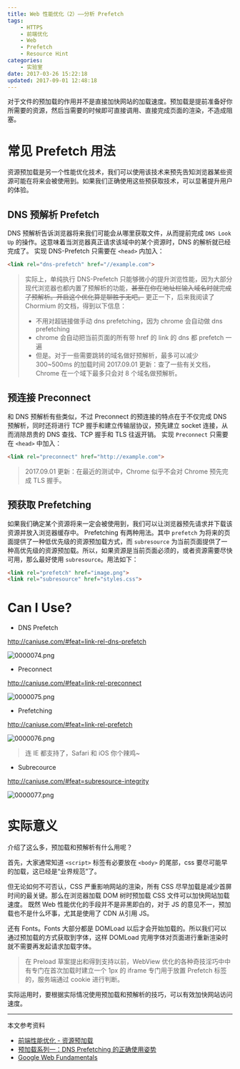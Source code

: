 ```yaml
---
title: Web 性能优化（2）——分析 Prefetch
tags:
    - HTTPS
    - 前端优化
    - Web
    - Prefetch
    - Resource Hint
categories:
    - 实验室
date: 2017-03-26 15:22:18
updated: 2017-09-01 12:48:18
---
```


对于文件的预加载的作用并不是直接加快网站的加载速度。预加载是提前准备好你所需要的资源，然后当需要的时候即可直接调用、直接完成页面的渲染，不造成阻塞。

<!--more-->

# 常见 Prefetch 用法

资源预加载是另一个性能优化技术，我们可以使用该技术来预先告知浏览器某些资源可能在将来会被使用到。如果我们正确使用这些预获取技术，可以显著提升用户的体验。

## DNS 预解析 Prefetch

DNS 预解析告诉浏览器将来我们可能会从哪里获取文件，从而提前完成 `DNS Look Up` 的操作。这意味着当浏览器真正请求该域中的某个资源时，DNS 的解析就已经完成了。
实现 DNS-Prefetch 只需要在 `<head>` 内加入：

```html
<link rel="dns-prefetch" href="//example.com">
```

> 实际上，单纯执行 DNS-Prefetch 只能够微小的提升浏览性能，因为大部分现代浏览器也都内置了预解析的功能，~~甚至在你在地址栏输入域名时就完成了预解析。开启这个优化算是聊胜于无吧。~~
> 更正一下，后来我阅读了 Chormium 的文档，得到以下信息：
> - 不用对超链接做手动 dns prefetching，因为 chrome 会自动做 dns prefetching
> - chrome 会自动把当前页面的所有带 href 的 link 的 dns 都 prefetch 一遍
> - 但是。对于一些需要跳转的域名做好预解析，最多可以减少 300~500ms 的加载时间
> 2017.09.01 更新：查了一些有关文档，Chrome 在一个域下最多只会对 8 个域名做预解析。

## 预连接 Preconnect

和 DNS 预解析有些类似，不过 Preconnect 的预连接的特点在于不仅完成 DNS 预解析，同时还将进行 TCP 握手和建立传输层协议，预先建立 socket 连接，从而消除昂贵的 DNS 查找、TCP 握手和 TLS 往返开销。
实现 `Preconnect` 只需要在 `<head>` 中加入：

```html
<link rel="preconnect" href="http://example.com">
```

> 2017.09.01 更新：在最近的测试中，Chrome 似乎不会对 Chrome 预先完成 TLS 握手。

## 预获取 Prefetching

如果我们确定某个资源将来一定会被使用到，我们可以让浏览器预先请求并下载该资源并放入浏览器缓存中。
Prefetching 有两种用法。其中 `prefetch` 为将来的页面提供了一种低优先级的资源预加载方式，而 `subresource` 为当前页面提供了一种高优先级的资源预加载。所以，如果资源是当前页面必须的，或者资源需要尽快可用，那么最好使用 `subresource`。用法如下：

```html
<link rel="prefetch" href="image.png">
<link rel="subresource" href="styles.css">
```

# Can I Use?

- DNS Prefetch

http://caniuse.com/#feat=link-rel-dns-prefetch

![0000074.png](https://i.nfz.yecdn.com/i/0000074.png)

- Preconnect

http://caniuse.com/#feat=link-rel-preconnect

![0000075.png](https://i.nfz.yecdn.com/i/0000075.png)

- Prefetching

http://caniuse.com/#feat=link-rel-prefetch

![0000076.png](https://i.nfz.yecdn.com/i/0000076.png)

> 连 IE 都支持了，Safari 和 iOS 你个辣鸡~

- Subrecource

http://caniuse.com/#feat=subresource-integrity

![0000077.png](https://i.nfz.yecdn.com/i/0000077.png)

# 实际意义

介绍了这么多，预加载和预解析有什么用呢？

首先，大家通常知道 `<script>` 标签有必要放在 `<body>` 的尾部，css 要尽可能早的加载，这已经是“业界规范”了。

但无论如何不可否认，CSS 严重影响网站的渲染，所有 CSS 尽早加载是减少首屏时间的最关键。那么在浏览器加载 DOM 树时预加载 CSS 文件可以加快网站加载速度。
既然 Web 性能优化的手段并不是非黑即白的，对于 JS 的意见不一，预加载也不是什么坏事，尤其是使用了 CDN 从引用 JS。

还有 Fonts。Fonts 大部分都是 DOMLoad 以后才会开始加载的。所以我们可以通过预加载的方式获取到字体，这样 DOMLoad 完用字体对页面进行重新渲染时就不需要再发起请求加载字体。

> 在 Preload 草案提出和得到支持以前，WebView 优化的各种奇技淫巧中中有专门在首次加载时建立一个 1px 的 iframe 专门用于放置 Prefetch 标签的，服务端通过 cookie 进行判断。

实际运用时，要根据实际情况使用预加载和预解析的技巧，可以有效加快网站访问速度。

---

本文参考资料

- [前端性能优化 - 资源预加载](http://bubkoo.com/2015/11/19/prefetching-preloading-prebrowsing/)
- [预加载系列一：DNS Prefetching 的正确使用姿势](http://delai.me/code/dns-prefetching/)
- [Google Web Fundamentals](https://developers.google.com/web/fundamentals/)
